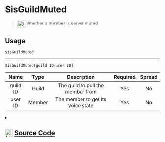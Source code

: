 # $isGuildMuted
> <img align="top" src="https://upload.wikimedia.org/wikipedia/commons/thumb/e/e4/Infobox_info_icon.svg/160px-Infobox_info_icon.svg.png?20150409153300" alt="image" width="25" height="auto"> Whether a member is server muted
## Usage
```
$isGuildMuted
```
---
```
$isGuildMuted[guild ID;user ID]
```
| Name | Type | Description | Required | Spread
| :---: | :---: | :---: | :---: | :---: |
guild ID | Guild | The guild to pull the member from | Yes | No
user ID | Member | The member to get its voice state | Yes | No
<details>
<summary>
    
## <img align="top" src="https://cdn4.iconfinder.com/data/icons/iconsimple-logotypes/512/github-512.png" alt="image" width="25" height="auto">  [Source Code](https://github.com/tryforge/ForgeScript-V2/blob/main/src/native/isGuildMuted.ts)
    
</summary>
    
```ts
import { ArgType, NativeFunction, Return } from "../structures"

export default new NativeFunction({
    name: "$isGuildMuted",
    version: "1.0.0",
    description: "Whether a member is server muted",
    brackets: false,
    unwrap: true,
    args: [
        {
            name: "guild ID",
            description: "The guild to pull the member from",
            rest: false,
            type: ArgType.Guild,
            required: true,
        },
        {
            name: "user ID",
            description: "The member to get its voice state",
            rest: false,
            type: ArgType.Member,
            pointer: 0,
            required: true,
        },
    ],
    execute(ctx, [, member]) {
        member ??= ctx.member!
        return this.success(member?.voice.serverMute ?? false)
    },
})

```
    
</details>